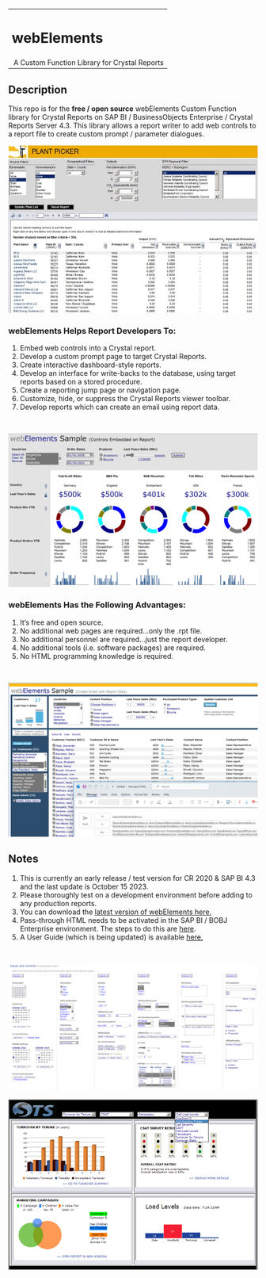 <table width=100% border=0>
<tr ><td colspan=2><h1>webElements</h1></td></tr>
<tr><td>&nbsp;A Custom Function Library for Crystal Reports</td>
</table>

## Description

This repo is for the <b>free / open source</b> webElements Custom Function library for Crystal Reports on SAP BI / BusinessObjects Enterprise / Crystal Reports Server 4.3. This library allows a report writer to add web controls to a report file to create custom prompt / parameter dialogues.
<br>

![wepic](/webelements/admin/ppsm.jpg)

### webElements Helps Report Developers To:

1. Embed web controls into a Crystal report.
1. Develop a custom prompt page to target Crystal Reports.
1. Create interactive dashboard-style reports.
1. Develop an interface for write-backs to the database, using target reports based on a stored procedure.
1. Create a reporting jump page or navigation page.
1. Customize, hide, or suppress the Crystal Reports viewer toolbar.
1. Develop reports which can create an email using report data.
<br>

![wepic](/webelements/admin/weembcontb.png)

### webElements Has the Following Advantages:

1. It’s free and open source.
1. No additional web pages are required…only the .rpt file.
1. No additional personnel are required…just the report developer.
1. No additional tools (i.e. software packages) are required.
1. No HTML programming knowledge is required.
<br>

![wepic](/webelements/admin/weemail.png)

## Notes

1. This is currently an early release / test version for CR 2020 & SAP BI 4.3 and the last update is October 15 2023.  
1. Please thoroughly test on a development environment before adding to any production reports. 
1. You can download the [latest version of webElements here.](https://github.com/jwisemanca/biReports/raw/master/webelements/webElements433_20231015.rpt)
3. Pass-through HTML needs to be activated in the SAP BI / BOBJ Enterprise environment. The steps to do this are [here](/webelements/admin/passthroughhtml.md).
4. A User Guide (which is being updated) is available [here.](/webelements/webElements%20User%20Guide%20433.pdf)
<br>

![wepic](/webelements/admin/wem231015.png)
<br><br>
![wepic](/webelements/admin/db.jpg)
